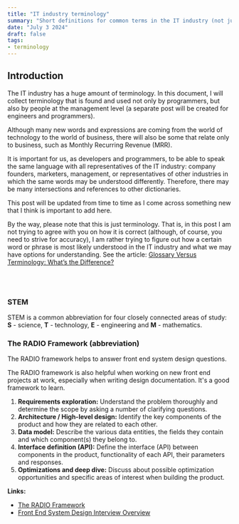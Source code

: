 ```yaml
---
title: "IT industry terminology"
summary: "Short definitions for common terms in the IT industry (not just programming)"
date: "July 3 2024"
draft: false
tags:
- terminology
---
```


## Introduction

The IT industry has a huge amount of terminology. In this document, I will collect terminology that is found and used not only by programmers, but also by people at the management level (a separate post will be created for engineers and programmers).

Although many new words and expressions are coming from the world of technology to the world of business, there will also be some that relate only to business, such as Monthly Recurring Revenue (MRR).

It is important for us, as developers and programmers, to be able to speak the same language with all representatives of the IT industry: company founders, marketers, management, or representatives of other industries in which the same words may be understood differently. Therefore, there may be many intersections and references to other dictionaries.

This post will be updated from time to time as I come across something new that I think is important to add here.

By the way, please note that this is just terminology. That is, in this post I am not trying to agree with you on how it is correct (although, of course, you need to strive for accuracy), I am rather trying to figure out how a certain word or phrase is most likely understood in the IT industry and what we may have options for understanding. See the article:
<a href="https://contentrules.com/glossary-versus-terminology-whats-difference/" target="_blank">Glossary Versus Terminology: What’s the Difference?</a>

<br/><br/>

### STEM 
STEM is a common abbreviation for four closely connected areas of study: **S** - science, **T** - technology, **E** - engineering and **M** - mathematics.

### The RADIO Framework (abbreviation)

The RADIO framework helps to answer front end system design questions.

The RADIO framework is also helpful when working on new front end projects at work, especially when writing design documentation. It's a good framework to learn.

1. **Requirements exploration:** Understand the problem thoroughly and determine the scope by asking a number of clarifying questions.
2. **Architecture / High-level design:** Identify the key components of the product and how they are related to each other.
3. **Data model:** Describe the various data entities, the fields they contain and which component(s) they belong to.
4. **Interface definition (API):** Define the interface (API) between components in the product, functionality of each API, their parameters and responses.
5. **Optimizations and deep dive:** Discuss about possible optimization opportunities and specific areas of interest when building the product.


**Links:**
- <a href="https://www.greatfrontend.com/system-design/framework" target="_blank">The RADIO Framework</a>
- <a href="https://www.frontendinterviewhandbook.com/front-end-system-design" target="_blank">Front End System Design Interview Overview</a>

